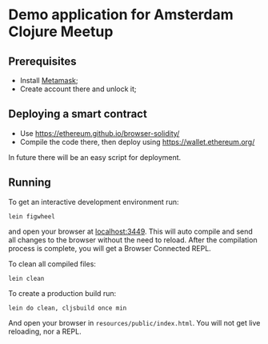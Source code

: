 # Demo application for Amsterdam Clojure Meetup

## Prerequisites

* Install [Metamask](https://metamask.io);
* Create account there and unlock it;

## Deploying a smart contract

* Use https://ethereum.github.io/browser-solidity/
* Compile the code there, then deploy using https://wallet.ethereum.org/

In future there will be an easy script for deployment.

## Running

To get an interactive development environment run:

    lein figwheel

and open your browser at [localhost:3449](http://localhost:3449/).
This will auto compile and send all changes to the browser without the
need to reload. After the compilation process is complete, you will
get a Browser Connected REPL. 

To clean all compiled files:

    lein clean

To create a production build run:

    lein do clean, cljsbuild once min

And open your browser in `resources/public/index.html`. You will not
get live reloading, nor a REPL. 
